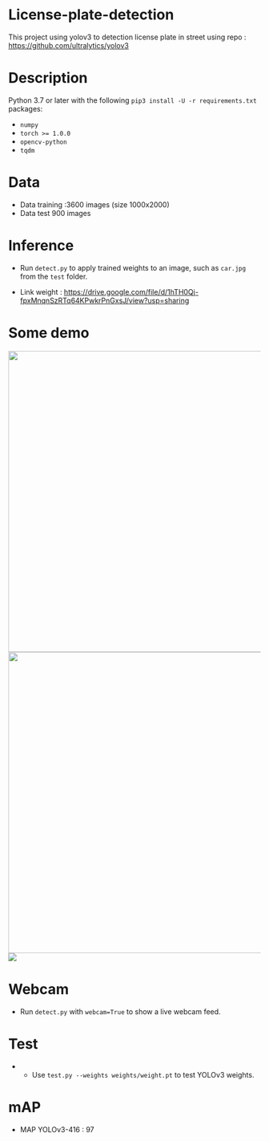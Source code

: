 # License-plate-detection
This project using yolov3  to detection license plate in street using repo : https://github.com/ultralytics/yolov3
# Description 
Python 3.7 or later with the following `pip3 install -U -r requirements.txt` packages:

- `numpy`
- `torch >= 1.0.0`
- `opencv-python`
- `tqdm`
# Data
- Data training :3600 images (size 1000x2000) 
- Data test 900 images
# Inference

- Run `detect.py` to apply trained weights to an image, such as `car.jpg` from the `test` folder.

- Link weight  : https://drive.google.com/file/d/1hTH0Qj-fpxMnqnSzRTq64KPwkrPnGxsJ/view?usp=sharing

# Some demo
<img src="https://github.com/ThorPham/License-plate-detection/blob/master/output/image_15.png" width="600">
<img src="https://github.com/ThorPham/License-plate-detection/blob/master/output/image_843.png" width="600">
<img src="https://github.com/ThorPham/License-plate-detection/blob/master/output/image_823.png">

# Webcam

- Run `detect.py` with `webcam=True` to show a live webcam feed.

# Test
- - Use `test.py --weights weights/weight.pt` to test YOLOv3 weights.
# mAP
- MAP YOLOv3-416 : 97
